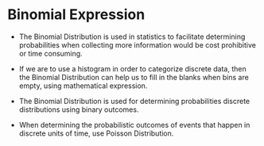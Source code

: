 # Binomial Expression

- The Binomial Distribution is used in statistics to facilitate determining probabilities when collecting more information would be cost prohibitive or time consuming.

- If we are to use a histogram in order to categorize discrete data, then the Binomial Distribution can help us to fill in the blanks when bins are empty, using mathematical expression.

- The Binomial Distribution is used for determining probabilities discrete distributions using binary outcomes.

- When determining the probabilistic outcomes of events that happen in discrete units of time, use Poisson Distribution.